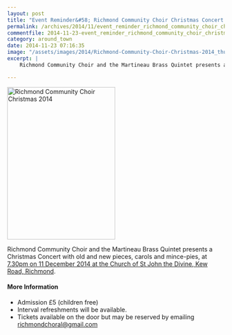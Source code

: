 ```yaml
---
layout: post
title: "Event Reminder&#58; Richmond Community Choir Christmas Concert - 11 December 2014"
permalink: /archives/2014/11/event_reminder_richmond_community_choir_christmas_2.html
commentfile: 2014-11-23-event_reminder_richmond_community_choir_christmas_2
category: around_town
date: 2014-11-23 07:16:35
image: "/assets/images/2014/Richmond-Community-Choir-Christmas-2014_thumb.jpg"
excerpt: |
    Richmond Community Choir and the Martineau Brass Quintet presents a Christmas Concert with old and new pieces, carols and mince-pies, at <a href="https://stmargarets.london/event/concert/200705144756">7.30pm on 11 December 2014 at the Church of St John the Divine, Kew Road, Richmond</a>

---
```


<a href="/assets/images/2014/Richmond-Community-Choir-Christmas-2014.jpg" title="See larger version of - Richmond Community Choir Christmas 2014"><img src="/assets/images/2014/Richmond-Community-Choir-Christmas-2014_thumb.jpg" width="250" height="353" alt="Richmond Community Choir Christmas 2014" class="photo right" /></a>

Richmond Community Choir and the Martineau Brass Quintet presents a Christmas Concert with old and new pieces, carols and mince-pies, at [7.30pm on 11 December 2014 at the Church of St John the Divine, Kew Road, Richmond](/event/concert/200705144756).

#### More Information

-   Admission £5 (children free)
-   Interval refreshments will be available.
-   Tickets available on the door but may be reserved by emailing <richmondchoral@gmail.com>
